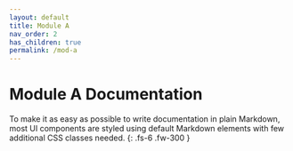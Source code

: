 ```yaml
---
layout: default
title: Module A
nav_order: 2
has_children: true
permalink: /mod-a
---
```


# Module A Documentation

To make it as easy as possible to write documentation in plain Markdown, most UI components are styled using default Markdown elements with few additional CSS classes needed.
{: .fs-6 .fw-300 }
